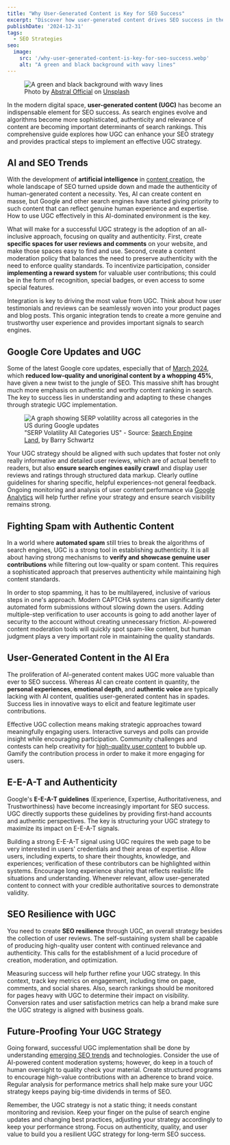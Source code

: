 ```yaml
---
title: "Why User-Generated Content is Key for SEO Success"
excerpt: "Discover how user-generated content drives SEO success in the AI era. Learn practical strategies to leverage UGC and build resilience against Google updates."
publishDate: '2024-12-31'
tags:
  - SEO Strategies
seo:
  image:
    src: '/why-user-generated-content-is-key-for-seo-success.webp'
    alt: "A green and black background with wavy lines"
---
```


<figure>
  <img src="/why-user-generated-content-is-key-for-seo-success.webp" alt="A green and black background with wavy lines">
  <figcaption>Photo by <a href="https://unsplash.com/@abstralofficial?utm_content=creditCopyText&amp;utm_medium=referral&amp;utm_source=unsplash">Abstral Official</a> on <a href="https://unsplash.com/photos/a-green-and-black-background-with-wavy-lines-CYDlUSK_tIM?utm_content=creditCopyText&amp;utm_medium=referral&amp;utm_source=unsplash">Unsplash</a></figcaption>
</figure>

In the modern digital space, **user-generated content (UGC)** has become an indispensable element for SEO success. As search engines evolve and algorithms become more sophisticated, authenticity and relevance of content are becoming important determinants of search rankings. This comprehensive guide explores how UGC can enhance your SEO strategy and provides practical steps to implement an effective UGC strategy.

## AI and SEO Trends

With the development of **artificial intelligence** in [content creation](https://www.serp-secrets.com/blog/how-to-create-helpful-content-after-hcu/), the whole landscape of SEO turned upside down and made the authenticity of human-generated content a necessity. Yes, AI can create content en masse, but Google and other search engines have started giving priority to such content that can reflect genuine human experience and expertise. How to use UGC effectively in this AI-dominated environment is the key.

What will make for a successful UGC strategy is the adoption of an all-inclusive approach, focusing on quality and authenticity. First, create **specific spaces for user reviews and comments** on your website, and make those spaces easy to find and use. Second, create a content moderation policy that balances the need to preserve authenticity with the need to enforce quality standards. To incentivize participation, consider **implementing a reward system** for valuable user contributions; this could be in the form of recognition, special badges, or even access to some special features.

Integration is key to driving the most value from UGC. Think about how user testimonials and reviews can be seamlessly woven into your product pages and blog posts. This organic integration tends to create a more genuine and trustworthy user experience and provides important signals to search engines.

## Google Core Updates and UGC

Some of the latest Google core updates, especially that of [March 2024](https://www.serp-secrets.com/blog/in-depth-analysis-of-googles-march-2024-updates/), which **reduced low-quality and unoriginal content by a whopping 45%**, have given a new twist to the jungle of SEO. This massive shift has brought much more emphasis on authentic and worthy content ranking in search. The key to success lies in understanding and adapting to these changes through strategic UGC implementation.

<figure>
  <img src="https://searchengineland.com/wp-content/seloads/2024/05/SERP-Volatility-All-categories-US.png.webp" alt="A graph showing SERP volatility across all categories in the US during Google updates">
  <figcaption>"SERP Volatility All Categories US" - Source: <a href="https://searchengineland.com/google-algorithm-updates-2024-in-review-4-core-updates-and-3-spam-updates-436749">Search Engine Land</a>, by Barry Schwartz</figcaption>
</figure>

Your UGC strategy should be aligned with such updates that foster not only really informative and detailed user reviews, which are of actual benefit to readers, but also **ensure search engines easily crawl** and display user reviews and ratings through structured data markup. Clearly outline guidelines for sharing specific, helpful experiences-not general feedback. Ongoing monitoring and analysis of user content performance via [Google Analytics](https://www.serp-secrets.com/blog/essential-tools-for-seo-optimizing/) will help further refine your strategy and ensure search visibility remains strong.

## Fighting Spam with Authentic Content

In a world where **automated spam** still tries to break the algorithms of search engines, UGC is a strong tool in establishing authenticity. It is all about having strong mechanisms to **verify and showcase genuine user contributions** while filtering out low-quality or spam content. This requires a sophisticated approach that preserves authenticity while maintaining high content standards.

In order to stop spamming, it has to be multilayered, inclusive of various steps in one's approach. Modern CAPTCHA systems can significantly deter automated form submissions without slowing down the users. Adding multiple-step verification to user accounts is going to add another layer of security to the account without creating unnecessary friction. AI-powered content moderation tools will quickly spot spam-like content, but human judgment plays a very important role in maintaining the quality standards.

## User-Generated Content in the AI Era

The proliferation of AI-generated content makes UGC more valuable than ever to SEO success. Whereas AI can create content in quantity, the **personal experiences**, **emotional depth**, and **authentic voice** are typically lacking with AI content, qualities user-generated content has in spades. Success lies in innovative ways to elicit and feature legitimate user contributions.

Effective UGC collection means making strategic approaches toward meaningfully engaging users. Interactive surveys and polls can provide insight while encouraging participation. Community challenges and contests can help creativity for [high-quality user content](https://www.serp-secrets.com/blog/adapting-to-googles-helpful-content-era/) to bubble up. Gamify the contribution process in order to make it more engaging for users. 

## E-E-A-T and Authenticity

Google's **E-E-A-T guidelines** (Experience, Expertise, Authoritativeness, and Trustworthiness) have become increasingly important for SEO success. UGC directly supports these guidelines by providing first-hand accounts and authentic perspectives. The key is structuring your UGC strategy to maximize its impact on E-E-A-T signals.

Building a strong E-E-A-T signal using UGC requires the web page to be very interested in users' credentials and their areas of expertise. Allow users, including experts, to share their thoughts, knowledge, and experiences; verification of these contributors can be highlighted within systems. Encourage long experience sharing that reflects realistic life situations and understanding. Whenever relevant, allow user-generated content to connect with your credible authoritative sources to demonstrate validity.

## SEO Resilience with UGC

You need to create **SEO resilience** through UGC, an overall strategy besides the collection of user reviews. The self-sustaining system shall be capable of producing high-quality user content with continued relevance and authenticity. This calls for the establishment of a lucid procedure of creation, moderation, and optimization.

Measuring success will help further refine your UGC strategy. In this context, track key metrics on engagement, including time on page, comments, and social shares. Also, search rankings should be monitored for pages heavy with UGC to determine their impact on visibility. Conversion rates and user satisfaction metrics can help a brand make sure the UGC strategy is aligned with business goals.

## Future-Proofing Your UGC Strategy

Going forward, successful UGC implementation shall be done by understanding [emerging SEO trends](https://www.serp-secrets.com/blog/seo-2025-upcoming-changes-and-how-to-adapt/) and technologies. Consider the use of AI-powered content moderation systems; however, do keep in a touch of human oversight to quality check your material. Create structured programs to encourage high-value contributions with an adherence to brand voice. Regular analysis for performance metrics shall help make sure your UGC strategy keeps paying big-time dividends in terms of SEO.

Remember, the UGC strategy is not a static thing; it needs constant monitoring and revision. Keep your finger on the pulse of search engine updates and changing best practices, adjusting your strategy accordingly to keep your performance strong. Focus on authenticity, quality, and user value to build you a resilient UGC strategy for long-term SEO success.